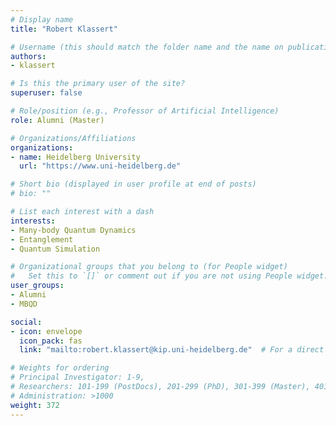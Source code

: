 ```yaml
---
# Display name
title: "Robert Klassert"

# Username (this should match the folder name and the name on publications)
authors:
- klassert

# Is this the primary user of the site?
superuser: false

# Role/position (e.g., Professor of Artificial Intelligence)
role: Alumni (Master)

# Organizations/Affiliations
organizations:
- name: Heidelberg University
  url: "https://www.uni-heidelberg.de"

# Short bio (displayed in user profile at end of posts)
# bio: ""

# List each interest with a dash
interests:
- Many-body Quantum Dynamics
- Entanglement
- Quantum Simulation

# Organizational groups that you belong to (for People widget)
#   Set this to `[]` or comment out if you are not using People widget.
user_groups:
- Alumni
- MBQD

social:
- icon: envelope
  icon_pack: fas
  link: "mailto:robert.klassert@kip.uni-heidelberg.de"  # For a direct email link, use "mailto:test@example.org".

# Weights for ordering
# Principal Investigator: 1-9,
# Researchers: 101-199 (PostDocs), 201-299 (PhD), 301-399 (Master), 401-499 (Bachelor)
# Administration: >1000
weight: 372
---
```

